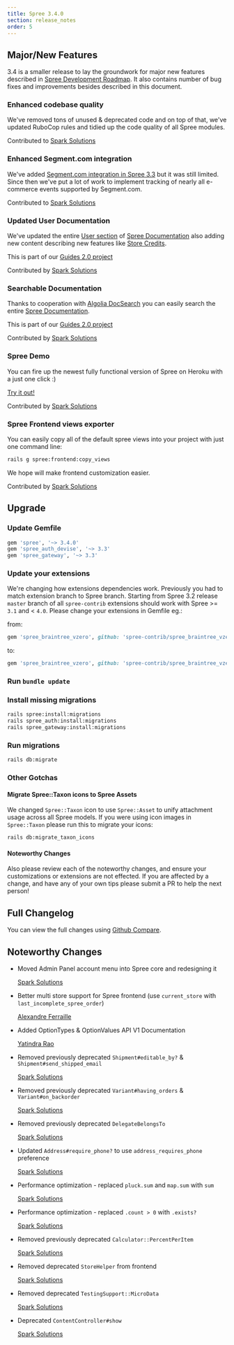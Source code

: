 ```yaml
---
title: Spree 3.4.0
section: release_notes
order: 5
---
```


## Major/New Features

3.4 is a smaller release to lay the groundwork for major new features
described in [Spree Development Roadmap](https://github.com/spree/spree/milestones?direction=asc&sort=due_date&state=open).
It also contains number of bug fixes and improvements besides described in this document.

### Enhanced codebase quality

We've removed tons of unused & deprecated code and on top of that, we've updated
RuboCop rules and tidied up the code quality of all Spree modules.

Contributed to [Spark Solutions](https://github.com/spree/spree/issues/8268)

### Enhanced Segment.com integration

We've added [Segment.com integration in Spree 3.3](https://guides.spreecommerce.org/release_notes/spree_3_3_0.html#segmentcom-tracker-integration)
but it was still limited. Since then we've put a lot of work to implement
tracking of nearly all e-commerce events supported by Segment.com.

Contributed to [Spark Solutions](https://github.com/spree/spree/issues/8264)

### Updated User Documentation

We've updated the entire [User section](https://guides.spreecommerce.org/user/) of
[Spree Documentation](https://guides.spreecommerce.org/) also adding new content describing new features like
[Store Credits](https://guides.spreecommerce.org/user/configuring_store_credit_categories.html).

This is part of our [Guides 2.0 project](https://github.com/spree/spree/issues/8270)

Contributed by [Spark Solutions](https://github.com/spree/spree/pull/8256)

### Searchable Documentation

Thanks to cooperation with [Algolia DocSearch](https://community.algolia.com/docsearch/)
you can easily search the entire [Spree Documentation](https://guides.spreecommerce.org/).

This is part of our [Guides 2.0 project](https://github.com/spree/spree/issues/8270)

Contributed by [Spark Solutions](https://github.com/spree/spree/pull/8300)

### Spree Demo

You can fire up the newest fully functional version of Spree
on Heroku with a just one click :)

[Try it out!](https://heroku.com/deploy?template=https://github.com/spree/spree)

Contributed by [Spark Solutions](https://github.com/spree/spree/pull/8266)

### Spree Frontend views exporter

You can easily copy all of the default spree views into
your project with just one command line:

```bash
rails g spree:frontend:copy_views
```

We hope will make frontend customization easier.

Contributed by [Spark Solutions](https://github.com/spree/spree/issues/8265)

## Upgrade

### Update Gemfile

```ruby
gem 'spree', '~> 3.4.0'
gem 'spree_auth_devise', '~> 3.3'
gem 'spree_gateway', '~> 3.3'
```

### Update your extensions

We're changing how extensions dependencies work. Previously you had to match
extension branch to Spree branch. Starting from Spree 3.2 release `master` branch of all
`spree-contrib` extensions should work with Spree >= `3.1` and < `4.0`. Please change
your extensions in Gemfile eg.:

from:

```ruby
gem 'spree_braintree_vzero', github: 'spree-contrib/spree_braintree_vzero', branch: '3-1-stable'
```

to:

```ruby
gem 'spree_braintree_vzero', github: 'spree-contrib/spree_braintree_vzero'
```

### Run `bundle update`

### Install missing migrations

```bash
rails spree:install:migrations
rails spree_auth:install:migrations
rails spree_gateway:install:migrations
```

### Run migrations

```bash
rails db:migrate
```

### Other Gotchas

#### Migrate Spree::Taxon icons to Spree Assets

We changed `Spree::Taxon` icon to use `Spree::Asset` to unify attachment usage
across all Spree models. If you were using icon images in `Spree::Taxon`
please run this to migrate your icons:

```bash
rails db:migrate_taxon_icons
```

#### Noteworthy Changes

Also please review each of the noteworthy changes, and ensure your customizations
or extensions are not effected. If you are affected by a change, and have any
of your own tips please submit a PR to help the next person!

## Full Changelog

You can view the full changes using [Github Compare](https://github.com/spree/spree/compare/3-3-stable...master).

## Noteworthy Changes

- Moved Admin Panel account menu into Spree core and redesigning it

  [Spark Solutions](https://github.com/spree/spree/pull/8249)

- Better multi store support for Spree frontend (use `current_store` with `last_incomplete_spree_order`)

  [Alexandre Ferraille](https://github.com/spree/spree/pull/8078)

- Added OptionTypes & OptionValues API V1 Documentation

  [Yatindra Rao](https://github.com/spree/spree/pull/8394)

- Removed previously deprecated `Shipment#editable_by?` & `Shipment#send_shipped_email`

  [Spark Solutions](https://github.com/spree/spree/pull/8276)

- Removed previously deprecated `Variant#having_orders` & `Variant#on_backorder`

  [Spark Solutions](https://github.com/spree/spree/pull/8277)

- Removed previously deprecated `DelegateBelongsTo`

  [Spark Solutions](https://github.com/spree/spree/pull/8275)

- Updated `Address#require_phone?` to use `address_requires_phone` preference

  [Spark Solutions](https://github.com/spree/spree/pull/8290)

- Performance optimization - replaced `pluck.sum` and `map.sum` with `sum`

  [Spark Solutions](https://github.com/spree/spree/pull/8283)

- Performance optimization - replaced `.count > 0` with `.exists?`

  [Spark Solutions](https://github.com/spree/spree/pull/8282)

- Removed previously deprecated `Calculator::PercentPerItem`

  [Spark Solutions](https://github.com/spree/spree/pull/8314)

- Removed deprecated `StoreHelper` from frontend

  [Spark Solutions](https://github.com/spree/spree/pull/8316)

- Removed deprecated `TestingSupport::MicroData`

  [Spark Solutions](https://github.com/spree/spree/pull/8315)

- Deprecated `ContentController#show`

  [Spark Solutions](https://github.com/spree/spree/pull/8379)
